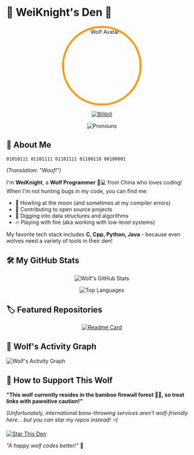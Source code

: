 # 🐺 WeiKnight's Den 🐾

<div align="center">
  <img src="https://avatars.githubusercontent.com/u/84631479?v=4" alt="Wolf Avatar" width="200" style="border-radius: 50%; border: 5px solid #ff9900;"/>
  
[![Bilibili](https://img.shields.io/badge/-Bilibili_Channel-%23FF8EB7?style=flat&logo=bilibili&logoColor=white)](https://space.bilibili.com/422502377)  
<!-- [![Weibo](https://img.shields.io/badge/-Weibo-%23E6162D?style=flat&logo=sina-weibo&logoColor=white)](https://weibo.com/u/yourID)   -->
<!-- [![Zhihu](https://img.shields.io/badge/-Zhihu_Q&A-%230066FF?style=flat&logo=zhihu&logoColor=white)](https://www.zhihu.com/people/yourID) -->
<!-- [![Xiaohongshu](https://img.shields.io/badge/-Xiaohongshu_Notes-%23FF2442?style=flat&logo=xiaohongshu&logoColor=white)](https://www.xiaohongshu.com/user/profile/yourID) -->
![Pronouns](https://img.shields.io/badge/Pronouns-He/Him-%23FFA500?style=flat)  
</div>

## 🐾 About Me

```wolf
01010111 01101111 01101111 01100110 00100001 
```
*(Translation: "Woof!")*

I'm **WeiKnight**, a **Wolf Programmer** 🐺💻 from China who loves coding! When I'm not hunting bugs in my code, you can find me:

- 🌙 Howling at the moon (and sometimes at my compiler errors)
- 🐾 Contributing to open source projects
- 🦴 Digging into data structures and algorithms
- 🔥 Playing with fire (aka working with low-level systems)

My favorite tech stack includes **C, Cpp, Python, Java** - because even wolves need a variety of tools in their den!

## 🛠️ My GitHub Stats

<div align="center">

![Wolf's GitHub Stats](https://github-readme-stats.vercel.app/api?username=weiknight0&hide_border=true&bg_color=1a1a1a&title_color=ff9900&text_color=ffffff&theme=dark&layout=compact&show_icons=true&random=123)

</div>
<div align="center">

![Top Languages](https://github-readme-stats.vercel.app/api/top-langs/?username=weiknight0&random=123&hide_border=true&bg_color=1a1a1a&title_color=ff9900&text_color=ffffff&theme=dark&layout=compact)
</div>

## 🏷️ Featured Repositories

<div align="center">
  
[![Readme Card](https://github-readme-stats.vercel.app/api/pin/?username=weiknight0&repo=Qt-TrainTicketManagementSystem&theme=dark&hide_border=true&bg_color=1a1a1a&title_color=ff9900&text_color=ffffff)](https://github.com/WeiKnight0/Qt-TrainTicketManagementSystem)
<!-- [![Readme Card](https://github-readme-stats.vercel.app/api/pin/?username=weiknight0&repo=your-repo-2&theme=dark&hide_border=true&bg_color=1a1a1a&title_color=ff9900&text_color=ffffff)](https://github.com/weiknight0/your-repo-2) -->

</div>

## 🌙 Wolf's Activity Graph

![Wolf's Activity Graph](https://github-readme-activity-graph.vercel.app/graph?username=weiknight0&theme=github-dark&hide_border=true&bg_color=1a1a1a&title_color=ff9900&color=ff9900&line=ffffff&point=ff9900&random=123)

## 🐺 How to Support This Wolf

**"This wolf currently resides in the bamboo firewall forest 🌳🔥, so treat links with pawsitive caution!"**

*(Unfortunately, international bone-throwing services aren't wolf-friendly here... but you can star my repos instead! ⭐)*

[![Star This Den](https://img.shields.io/badge/-Star_My_Repos-%23FFCC00?style=for-the-badge&logo=github&logoColor=white)](https://github.com/weiknight0?tab=repositories)

<!-- If you like what I do and want to throw me a bone:

[![Buy Me A Coffee](https://img.shields.io/badge/-Buy_me_a_coffee-%23FFDD00?style=for-the-badge&logo=buymeacoffee&logoColor=black)](https://buymeacoffee.com/yourhandle) -->

*"A happy wolf codes better!"* 🐾